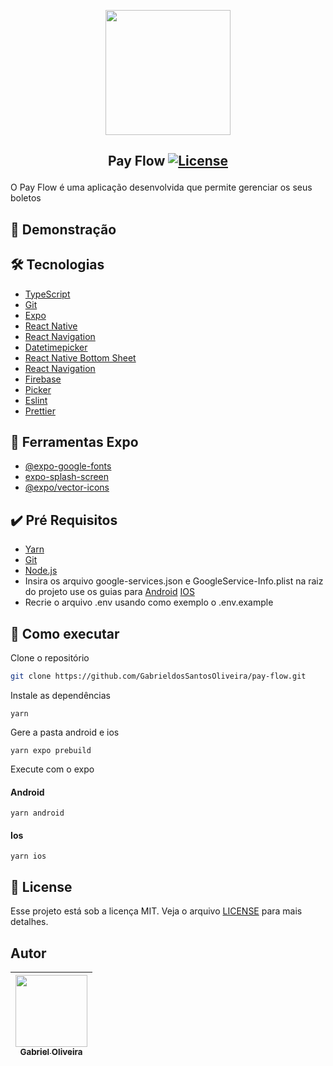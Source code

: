 <p align="center">
<img width="200px"  src="https://user-images.githubusercontent.com/86084272/223594711-50dffd63-f4bb-485e-81a0-8f714d818ae9.png"/> </p>

 ## <p align="center"> Pay Flow <a href="LICENSE"> <img  src="https://img.shields.io/static/v1?label=License&message=MIT&color=&labelColor=202024" alt="License"></a> </p>
O Pay Flow é uma aplicação desenvolvida que permite gerenciar os seus boletos 
## 🔖 Demonstração


## 🛠️ Tecnologias
- [TypeScript](https://www.typescriptlang.org/) 
- [Git](https://git-scm.com/)
- [Expo](https://docs.expo.dev/)
- [React Native](https://reactnative.dev/) 
- [React Navigation](https://reactnavigation.org/)
- [Datetimepicker](https://github.com/react-native-datetimepicker/datetimepicker)
- [React Native Bottom Sheet](https://gorhom.github.io/react-native-bottom-sheet/)
- [React Navigation](https://reactnavigation.org/)
- [Firebase](https://rnfirebase.io/)
- [Picker](https://github.com/react-native-picker/picker)
- [Eslint](https://eslint.org/)
- [Prettier](https://prettier.io/)

## 🔨 Ferramentas Expo
- [@expo-google-fonts](https://docs.expo.dev/guides/using-custom-fonts/)
- [expo-splash-screen](https://docs.expo.dev/guides/splash-screens/)
- [@expo/vector-icons](https://docs.expo.dev/guides/icons/)


## ✔️ Pré Requisitos
- [Yarn](https://classic.yarnpkg.com/lang/en/docs/install)
- [Git](https://git-scm.com/book/en/v2/Getting-Started-Installing-Git)
- [Node.js](https://nodejs.org/en/)
- Insira os arquivo google-services.json e GoogleService-Info.plist na raiz do projeto use os guias para [Android](https://github.com/react-native-google-signin/google-signin/blob/master/docs/android-guide.md) [IOS](https://github.com/react-native-google-signin/google-signin/blob/master/docs/ios-guide.md)
- Recrie o arquivo .env usando como exemplo o .env.example 
## 🚀 Como executar

Clone o repositório
```bash
git clone https://github.com/GabrieldosSantosOliveira/pay-flow.git
```
Instale as dependências
```
yarn 
```
Gere a pasta android e ios
```
yarn expo prebuild
```

Execute com o expo
#### Android
```
yarn android 
```
#### Ios
```
yarn ios
```
## 📝 License
Esse projeto está sob a licença MIT. Veja o arquivo [LICENSE](LICENSE) para mais detalhes.

## Autor
| [<img src="https://avatars.githubusercontent.com/u/86084272?v=4" width=115><br><sub>Gabriel Oliveira</sub>](https://www.linkedin.com/in/gabriel-dos-santos-oliveira-24b67b243/)
| :---: | 

